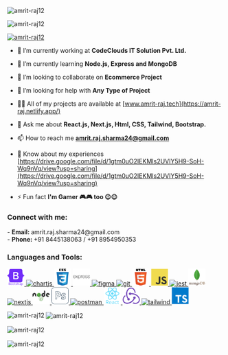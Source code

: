 <!-- <h1 align="center">Hi 👋, I'm Amrit-Raj-Sharma</h1> -->
<!-- <h3 align="center">A passionate Frontend developer from India.</h3> -->

<p align="left"> <img src="https://res.cloudinary.com/dcdchgx6z/image/upload/v1715401806/My_Bg_hagkf5.png" alt="amrit-raj12" /> </p>

<p align="left"> <img src="https://komarev.com/ghpvc/?username=amrit-raj12&label=Profile%20views&color=0e75b6&style=flat" alt="amrit-raj12" /> </p>

<p align="left"> <a href="https://github.com/ryo-ma/github-profile-trophy"><img src="https://github-profile-trophy.vercel.app/?username=amrit-raj12" alt="amrit-raj12" /></a> </p>

- 🔭 I’m currently working at **CodeClouds IT Solution Pvt. Ltd.**

- 🌱 I’m currently learning **Node.js, Express and MongoDB**

- 👯 I’m looking to collaborate on **Ecommerce Project**

- 🤝 I’m looking for help with **Any Type of Project**

- 👨‍💻 All of my projects are available at [www.amrit-raj.tech](https://amrit-raj.netlify.app/)

- 💬 Ask me about **React.js, Next.js, Html, CSS, Tailwind, Bootstrap.**

- 📫 How to reach me **amrit.raj.sharma24@gmail.com**

- 📄 Know about my experiences [https://drive.google.com/file/d/1gtm0uO2IEKMIs2UVIY5H9-SoH-Wq9nVq/view?usp=sharing](https://drive.google.com/file/d/1gtm0uO2IEKMIs2UVIY5H9-SoH-Wq9nVq/view?usp=sharing)

- ⚡ Fun fact **I'm Gamer 🎮🎮 too 😉😉**

<h3 align="left">Connect with me:</h3> 
<p align="left">
  - <strong>Email: </strong> amrit.raj.sharma24@gmail.com<br>
  - <strong>Phone: </strong>+91 8445138063 / +91 8954950353<br>
<!--   - <strong>Linkedin: </strong>https://www.linkedin.com/in/amrit-raj-sh<br> -->
</p>


<h3 align="left">Languages and Tools:</h3>
<p align="left"> <a href="https://getbootstrap.com" target="_blank" rel="noreferrer"> <img src="https://raw.githubusercontent.com/devicons/devicon/master/icons/bootstrap/bootstrap-plain-wordmark.svg" alt="bootstrap" width="40" height="40"/> </a> <a href="https://www.chartjs.org" target="_blank" rel="noreferrer"> <img src="https://www.chartjs.org/media/logo-title.svg" alt="chartjs" width="40" height="40"/> </a> <a href="https://www.w3schools.com/css/" target="_blank" rel="noreferrer"> <img src="https://raw.githubusercontent.com/devicons/devicon/master/icons/css3/css3-original-wordmark.svg" alt="css3" width="40" height="40"/> </a> <a href="https://expressjs.com" target="_blank" rel="noreferrer"> <img src="https://raw.githubusercontent.com/devicons/devicon/master/icons/express/express-original-wordmark.svg" alt="express" width="40" height="40"/> </a> <a href="https://www.figma.com/" target="_blank" rel="noreferrer"> <img src="https://www.vectorlogo.zone/logos/figma/figma-icon.svg" alt="figma" width="40" height="40"/> </a> <a href="https://git-scm.com/" target="_blank" rel="noreferrer"> <img src="https://www.vectorlogo.zone/logos/git-scm/git-scm-icon.svg" alt="git" width="40" height="40"/> </a> <a href="https://www.w3.org/html/" target="_blank" rel="noreferrer"> <img src="https://raw.githubusercontent.com/devicons/devicon/master/icons/html5/html5-original-wordmark.svg" alt="html5" width="40" height="40"/> </a> <a href="https://developer.mozilla.org/en-US/docs/Web/JavaScript" target="_blank" rel="noreferrer"> <img src="https://raw.githubusercontent.com/devicons/devicon/master/icons/javascript/javascript-original.svg" alt="javascript" width="40" height="40"/> </a> <a href="https://jestjs.io" target="_blank" rel="noreferrer"> <img src="https://www.vectorlogo.zone/logos/jestjsio/jestjsio-icon.svg" alt="jest" width="40" height="40"/> </a> <a href="https://www.mongodb.com/" target="_blank" rel="noreferrer"> <img src="https://raw.githubusercontent.com/devicons/devicon/master/icons/mongodb/mongodb-original-wordmark.svg" alt="mongodb" width="40" height="40"/> </a> <a href="https://nextjs.org/" target="_blank" rel="noreferrer"> <img src="https://cdn.worldvectorlogo.com/logos/nextjs-2.svg" alt="nextjs" width="40" height="40"/> </a> <a href="https://nodejs.org" target="_blank" rel="noreferrer"> <img src="https://raw.githubusercontent.com/devicons/devicon/master/icons/nodejs/nodejs-original-wordmark.svg" alt="nodejs" width="40" height="40"/> </a> <a href="https://www.photoshop.com/en" target="_blank" rel="noreferrer"> <img src="https://raw.githubusercontent.com/devicons/devicon/master/icons/photoshop/photoshop-line.svg" alt="photoshop" width="40" height="40"/> </a> <a href="https://postman.com" target="_blank" rel="noreferrer"> <img src="https://www.vectorlogo.zone/logos/getpostman/getpostman-icon.svg" alt="postman" width="40" height="40"/> </a> <a href="https://reactjs.org/" target="_blank" rel="noreferrer"> <img src="https://raw.githubusercontent.com/devicons/devicon/master/icons/react/react-original-wordmark.svg" alt="react" width="40" height="40"/> </a> <a href="https://redux.js.org" target="_blank" rel="noreferrer"> <img src="https://raw.githubusercontent.com/devicons/devicon/master/icons/redux/redux-original.svg" alt="redux" width="40" height="40"/> </a> <a href="https://tailwindcss.com/" target="_blank" rel="noreferrer"> <img src="https://www.vectorlogo.zone/logos/tailwindcss/tailwindcss-icon.svg" alt="tailwind" width="40" height="40"/> </a> <a href="https://www.typescriptlang.org/" target="_blank" rel="noreferrer"> <img src="https://raw.githubusercontent.com/devicons/devicon/master/icons/typescript/typescript-original.svg" alt="typescript" width="40" height="40"/> </a> </p>

<p><img align="left" src="https://github-readme-stats.vercel.app/api/top-langs?username=amrit-raj12&show_icons=true&locale=en&layout=compact" alt="amrit-raj12" /></p>

<p>&nbsp;<img align="center" src="https://github-readme-stats.vercel.app/api?username=amrit-raj12&show_icons=true&locale=en" alt="amrit-raj12" /></p>

<p><img align="center" src="https://github-readme-streak-stats.herokuapp.com/?user=amrit-raj12&" alt="amrit-raj12" /></p>


<p><img align="center" src="https://raw.githubusercontent.com/zingzy/zingzy/output/snake.svg" alt="amrit-raj12" /></p>
